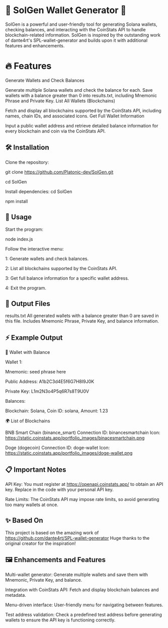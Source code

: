 
# 🌟 SolGen Wallet Generator 🌟

SolGen is a powerful and user-friendly tool for generating Solana wallets, checking balances, and interacting with the CoinStats API to handle blockchain-related information. SolGen is inspired by the outstanding work of dante4rt's SPL-wallet-generator and builds upon it with additional features and enhancements.




# 🔥 Features

Generate Wallets and Check Balances

Generate multiple Solana wallets and check the balance for each.
Save wallets with a balance greater than 0 into results.txt, including Mnemonic Phrase and Private Key.
List All Wallets (Blockchains)

Fetch and display all blockchains supported by the CoinStats API, including names, chain IDs, and associated icons.
Get Full Wallet Information

Input a public wallet address and retrieve detailed balance information for every blockchain and coin via the CoinStats API.

## 🛠️ Installation

Clone the repository:

git clone https://github.com/Platonic-dev/SolGen.git


cd SolGen

Install dependencies: 
cd SolGen

npm install
## 🚀 Usage
Start the program:

node index.js

Follow the interactive menu:

1: Generate wallets and check balances.

2: List all blockchains supported by the CoinStats API.

3: Get full balance information for a specific wallet address.

4: Exit the program.
## 📂 Output Files

results.txt
All generated wallets with a balance greater than 0 are saved in this file. Includes Mnemonic Phrase, Private Key, and balance information.
## ⚡ Example Output

🤑 Wallet with Balance

Wallet 1:

Mnemonic: seed phrase here

Public Address: A1b2C3d4E5f6G7H8I9J0K

Private Key: L1m2N3o4P5q6R7s8T9U0V

Balances:

Blockchain: Solana, Coin ID: solana, Amount: 1.23

🌍  List of Blockchains

 BNB Smart Chain (binance_smart)
   Connection ID: binancesmartchain
   Icon: https://static.coinstats.app/portfolio_images/binacesmartchain.png

 Doge (dogecoin)
   Connection ID: doge-wallet
   Icon: https://static.coinstats.app/portfolio_images/doge-wallet.png
## 📋 Important Notes

API Key: You must register at https://openapi.coinstats.app/ to obtain an API key. Replace <Your API Key> in the code with your personal API key.

Rate Limits: The CoinStats API may impose rate limits, so avoid generating too many wallets at once.
## ✨ Based On

This project is based on the amazing work of https://github.com/dante4rt/SPL-wallet-generator Huge thanks to the original creator for the inspiration!


## 🖼️ Enhancements and Features

Multi-wallet generator: Generate multiple wallets and save them with Mnemonic, Private Key, and balance.

Integration with CoinStats API: Fetch and display blockchain balances and metadata.

Menu-driven interface: User-friendly menu for navigating between features.

Test address validation: Check a predefined test address before generating wallets to ensure the API key is functioning correctly.
